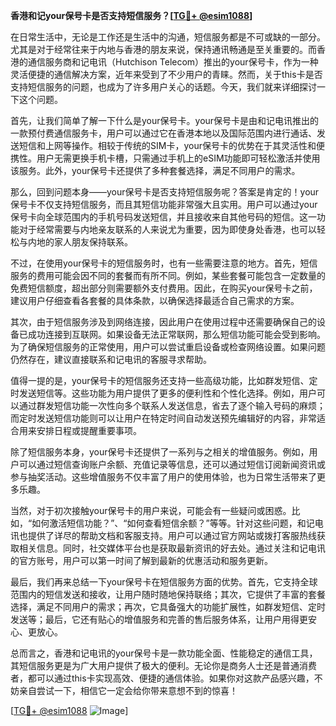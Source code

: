 **香港和记your保号卡是否支持短信服务？[[TG💪+ @esim1088](https://t.me/s/esim1088)]**

在日常生活中，无论是工作还是生活中的沟通，短信服务都是不可或缺的一部分。尤其是对于经常往来于内地与香港的朋友来说，保持通讯畅通是至关重要的。而香港的通信服务商和记电讯（Hutchison Telecom）推出的your保号卡，作为一种灵活便捷的通信解决方案，近年来受到了不少用户的青睐。然而，关于this卡是否支持短信服务的问题，也成为了许多用户关心的话题。今天，我们就来详细探讨一下这个问题。

首先，让我们简单了解一下什么是your保号卡。your保号卡是由和记电讯推出的一款预付费通信服务卡，用户可以通过它在香港本地以及国际范围内进行通话、发送短信和上网等操作。相较于传统的SIM卡，your保号卡的优势在于其灵活性和便携性。用户无需更换手机卡槽，只需通过手机上的eSIM功能即可轻松激活并使用该服务。此外，your保号卡还提供了多种套餐选择，满足不同用户的需求。

那么，回到问题本身——your保号卡是否支持短信服务呢？答案是肯定的！your保号卡不仅支持短信服务，而且其短信功能非常强大且实用。用户可以通过your保号卡向全球范围内的手机号码发送短信，并且接收来自其他号码的短信。这一功能对于经常需要与内地亲友联系的人来说尤为重要，因为即使身处香港，也可以轻松与内地的家人朋友保持联系。

不过，在使用your保号卡的短信服务时，也有一些需要注意的地方。首先，短信服务的费用可能会因不同的套餐而有所不同。例如，某些套餐可能包含一定数量的免费短信额度，超出部分则需要额外支付费用。因此，在购买your保号卡之前，建议用户仔细查看各套餐的具体条款，以确保选择最适合自己需求的方案。

其次，由于短信服务涉及到网络连接，因此用户在使用过程中还需要确保自己的设备已成功连接到互联网。如果设备无法正常联网，那么短信功能可能会受到影响。为了确保短信服务的正常使用，用户可以尝试重启设备或检查网络设置。如果问题仍然存在，建议直接联系和记电讯的客服寻求帮助。

值得一提的是，your保号卡的短信服务还支持一些高级功能，比如群发短信、定时发送短信等。这些功能为用户提供了更多的便利性和个性化选择。例如，用户可以通过群发短信功能一次性向多个联系人发送信息，省去了逐个输入号码的麻烦；而定时发送短信功能则可以让用户在特定时间自动发送预先编辑好的内容，非常适合用来安排日程或提醒重要事项。

除了短信服务本身，your保号卡还提供了一系列与之相关的增值服务。例如，用户可以通过短信查询账户余额、充值记录等信息，还可以通过短信订阅新闻资讯或参与抽奖活动。这些增值服务不仅丰富了用户的使用体验，也为日常生活带来了更多乐趣。

当然，对于初次接触your保号卡的用户来说，可能会有一些疑问或困惑。比如，“如何激活短信功能？”、“如何查看短信余额？”等等。针对这些问题，和记电讯也提供了详尽的帮助文档和客服支持。用户可以通过官方网站或拨打客服热线获取相关信息。同时，社交媒体平台也是获取最新资讯的好去处。通过关注和记电讯的官方账号，用户可以第一时间了解到最新的优惠活动和服务更新。

最后，我们再来总结一下your保号卡在短信服务方面的优势。首先，它支持全球范围内的短信发送和接收，让用户随时随地保持联络；其次，它提供了丰富的套餐选择，满足不同用户的需求；再次，它具备强大的功能扩展性，如群发短信、定时发送等；最后，它还有贴心的增值服务和完善的售后服务体系，让用户用得更安心、更放心。

总而言之，香港和记电讯的your保号卡是一款功能全面、性能稳定的通信工具，其短信服务更是为广大用户提供了极大的便利。无论你是商务人士还是普通消费者，都可以通过this卡实现高效、便捷的通信体验。如果你对这款产品感兴趣，不妨亲自尝试一下，相信它一定会给你带来意想不到的惊喜！

[[TG💪+ @esim1088](https://t.me/s/esim1088) ![Image](https://i.postimg.cc/4NQfJmqS/Snipaste-2025-05-13-00-14-12.png)]